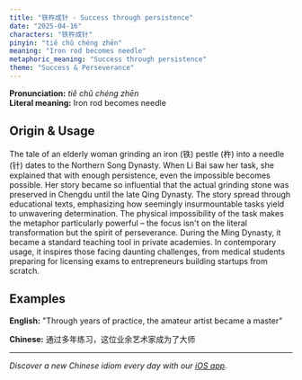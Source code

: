 ```yaml
---
title: "铁杵成针 - Success through persistence"
date: "2025-04-16"
characters: "铁杵成针"
pinyin: "tiě chǔ chéng zhēn"
meaning: "Iron rod becomes needle"
metaphoric_meaning: "Success through persistence"
theme: "Success & Perseverance"
---
```


**Pronunciation:** *tiě chǔ chéng zhēn*  
**Literal meaning:** Iron rod becomes needle

## Origin & Usage

The tale of an elderly woman grinding an iron (铁) pestle (杵) into a needle (针) dates to the Northern Song Dynasty. When Li Bai saw her task, she explained that with enough persistence, even the impossible becomes possible. Her story became so influential that the actual grinding stone was preserved in Chengdu until the late Qing Dynasty. The story spread through educational texts, emphasizing how seemingly insurmountable tasks yield to unwavering determination. The physical impossibility of the task makes the metaphor particularly powerful – the focus isn't on the literal transformation but the spirit of perseverance. During the Ming Dynasty, it became a standard teaching tool in private academies. In contemporary usage, it inspires those facing daunting challenges, from medical students preparing for licensing exams to entrepreneurs building startups from scratch.

## Examples

**English:** "Through years of practice, the amateur artist became a master"

**Chinese:** 通过多年练习，这位业余艺术家成为了大师

---

*Discover a new Chinese idiom every day with our [iOS app](https://apps.apple.com/us/app/daily-chinese-idioms/id6740611324).*
